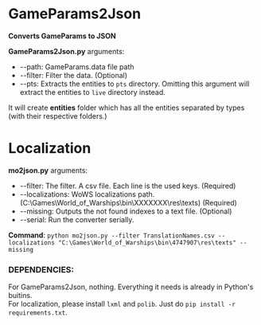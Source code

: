 
# GameParams2Json  
  
**Converts GameParams to JSON**  
  
**GameParams2Json.py** arguments:

 - --path: GameParams.data file path
 - --filter: Filter the data. (Optional)
 - --pts: Extracts the entities to `pts` directory. Omitting this argument will extract the entities to `live` directory instead.
  
It will create **entities** folder which has all the entities separated by types (with their respective folders.)  

# Localization

**mo2json.py** arguments:
- --filter: The filter. A csv file. Each line is the used keys. (Required)
- --localizations: WoWS localizations path. (C:\Games\World_of_Warships\bin\XXXXXXX\res\texts) (Required)
- --missing: Outputs the not found indexes to a text file. (Optional)
- --serial: Run the converter serially.  

**Command**: 
`python mo2json.py --filter TranslationNames.csv --localizations "C:\Games\World_of_Warships\bin\4747907\res\texts" --missing`

### DEPENDENCIES:  
  
 For GameParams2Json, nothing. Everything it needs is already in Python's buitins.  
 For localization, please install `lxml` and `polib`. Just do `pip install -r requirements.txt`.  